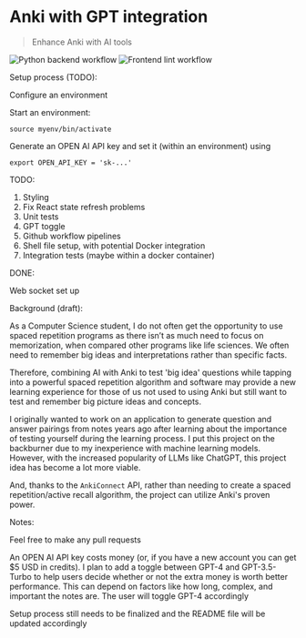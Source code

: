 # Anki with GPT integration

> Enhance Anki with AI tools
> 
![Python backend workflow](https://github.com/ryanarnouk/AnkiGPTIntegration/actions/workflows/build-and-test-pipeline.yaml/badge.svg)
![Frontend lint workflow](https://github.com/ryanarnouk/AnkiGPTIntegration/actions/workflows/frontend-linter-pipeline.yaml/badge.svg)


Setup process (TODO): 

Configure an environment

Start an environment: 

```commandline
source myenv/bin/activate
```

Generate an OPEN AI API key and set it (within an environment) using 
```commandline
export OPEN_API_KEY = 'sk-...'
```


TODO: 
1. Styling
2. Fix React state refresh problems
3. Unit tests
4. GPT toggle
5. Github workflow pipelines
6. Shell file setup, with potential Docker integration
7. Integration tests (maybe within a docker container)

DONE:

Web socket set up 


Background (draft): 

As a Computer Science student, I do not often get the opportunity to use spaced repetition programs as there isn’t as much need to focus on memorization, when compared other programs like life sciences. We often need to remember big ideas and interpretations rather than specific facts.

Therefore, combining AI with Anki to test 'big idea' questions while tapping into a powerful spaced repetition algorithm and software may provide a new learning experience for those of us not used to using Anki but still want to test and remember big picture ideas and concepts. 

I originally wanted to work on an application to generate question and answer pairings from notes years ago after learning about the importance of testing yourself during the learning process. I put this project on the backburner due to my inexperience with machine learning models. However, with the increased popularity of LLMs like ChatGPT, this project idea has become a lot more viable. 

And, thanks to the `AnkiConnect` API, rather than needing to create a spaced repetition/active recall algorithm, the project can utilize Anki's proven power. 

Notes: 

Feel free to make any pull requests

An OPEN AI API key costs money (or, if you have a new account you can get $5 USD in credits). I plan to add a toggle between GPT-4 and GPT-3.5-Turbo to help users decide whether or not the extra money is worth better performance. This can depend on factors like how long, complex, and important the notes are. The user will toggle GPT-4 accordingly

Setup process still needs to be finalized and the README file will be updated accordingly 
